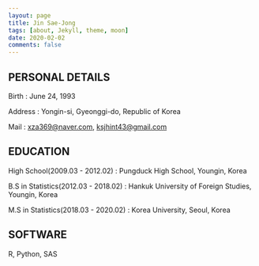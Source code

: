 ```yaml
---
layout: page
title: Jin Sae-Jong
tags: [about, Jekyll, theme, moon]
date: 2020-02-02
comments: false
---
```


## PERSONAL DETAILS

Birth : June 24, 1993

Address :  Yongin-si, Gyeonggi-do, Republic of Korea

Mail : xza369@naver.com, ksjhint43@gmail.com

## EDUCATION

High School(2009.03 - 2012.02) : Pungduck High School, Youngin, Korea

B.S in Statistics(2012.03 - 2018.02) : Hankuk University of Foreign Studies, Youngin, Korea

M.S in Statistics(2018.03 - 2020.02) : Korea University, Seoul, Korea

## SOFTWARE

R, Python, SAS
